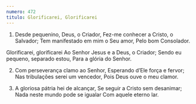 ```yaml
---
numero: 472
titulo: Glorificarei, Glorificarei
---
```

1. Desde pequenino, Deus, o Criador,
Fez-me conhecer a Cristo, o Salvador;
Tem manifestado em mim o Seu amor,
Pelo bom Consolador.

Glorificarei, glorificarei
Ao Senhor Jesus e a Deus, o Criador;
Sendo eu pequeno, separado estou,
Para a glória do Senhor.

2. Com perseverança clamo ao Senhor,
Esperando d’Ele força e fervor;
Nas tribulações serei um vencedor,
Pois Deus ouve o meu clamor.

3. A gloriosa pátria hei de alcançar,
Se seguir a Cristo sem desanimar;
Nada neste mundo pode se igualar
Com aquele eterno lar.
